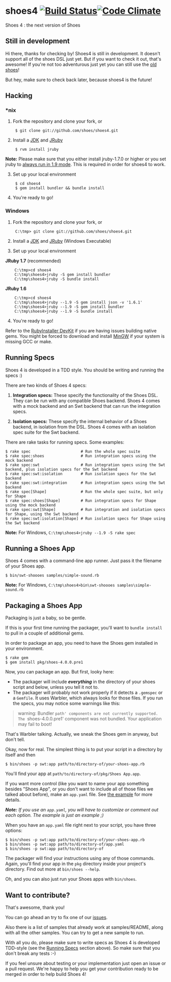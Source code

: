 shoes4 [![Build Status](https://secure.travis-ci.org/shoes/shoes4.png?branch=master)](http://travis-ci.org/shoes/shoes4)[![Code Climate](https://codeclimate.com/badge.png)](https://codeclimate.com/github/shoes/shoes4)
======

Shoes 4 : the next version of Shoes

Still in development
--------------------
Hi there, thanks for checking by! Shoes4 is still in development. It doesn't support all of the shoes DSL just yet.
But if you want to check it out, that's awesome! If you're not too adventurous just yet you can still use the [old shoes](https://github.com/shoes/shoes)!

But hey, make sure to check back later, because shoes4 is the future!


Hacking
-------

### *nix

1. Fork the repository and clone your fork, or

        $ git clone git://github.com/shoes/shoes4.git

2. Install a [JDK](http://www.oracle.com/technetwork/java/javase/downloads/) and [JRuby](http://jruby.org)

        $ rvm install jruby

**Note:** Please make sure that you either install jruby-1.7.0 or higher or you set jruby to [always run in 1.9 mode](http://stackoverflow.com/questions/4755900/how-to-make-jruby-1-6-default-to-ruby-1-9). This is required in order for shoes4 to work.

3. Set up your local environment

        $ cd shoes4
        $ gem install bundler && bundle install

4. You're ready to go!

### Windows

1. Fork the repository and clone your fork, or

        C:\tmp> git clone git://github.com/shoes/shoes4.git

2. Install a [JDK](http://www.oracle.com/technetwork/java/javase/downloads/) and [JRuby](http://jruby.org) (Windows Executable)

3. Set up your local environment

**JRuby 1.7** (recommended)

        C:\tmp>cd shoes4
        C:\tmp\shoes4>jruby -S gem install bundler
        C:\tmp\shoes4>jruby -S bundle install

**JRuby 1.6**

        C:\tmp>cd shoes4
        C:\tmp\shoes4>jruby --1.9 -S gem install json -v '1.6.1'
        C:\tmp\shoes4>jruby --1.9 -S gem install bundler
        C:\tmp\shoes4>jruby --1.9 -S bundle install

4. You're ready to go!

Refer to the [RubyInstaller DevKit](https://github.com/oneclick/rubyinstaller/wiki/Development-Kit) if you are having issues building native gems. You might be forced to download and install [MinGW](http://www.mingw.org/) if your system is missing GCC or make.

Running Specs
-------------

Shoes 4 is developed in a TDD style. You should be writing and running the specs :)

There are two kinds of Shoes 4 specs:

1. **Integration specs:** These specify the functionality of the Shoes
   DSL. They can be run with any compatible Shoes backend. Shoes 4 comes
   with a mock backend and an Swt backend that can run the integration
   specs.

2. **Isolation specs:** These specify the internal behavior of a Shoes
   backend, in isolation from the DSL. Shoes 4 comes with an isolation spec
   suite for the Swt backend.

There are rake tasks for running specs. Some examples:

    $ rake spec                      # Run the whole spec suite
    $ rake spec:shoes                # Run integration specs using the mock backend
    $ rake spec:swt                  # Run integration specs using the Swt backend, plus isolation specs for the Swt backend
    $ rake spec:swt:isolation        # Run isolation specs for the Swt backend
    $ rake spec:swt:integration      # Run integration specs using the Swt backend
    $ rake spec[Shape]               # Run the whole spec suite, but only for Shape
    $ rake spec:shoes[Shape]         # Run integration specs for Shape using the mock backend
    $ rake spec:swt[Shape]           # Run integration and isolation specs for Shape, using the Swt backend
    $ rake spec:swt:isolation[Shape] # Run isolation specs for Shape using the Swt backend
    
**Note:** For Windows, `C:\tmp\shoes4>jruby --1.9 -S rake spec`
    
Running a Shoes App
-------------------

Shoes 4 comes with a command-line app runner. Just pass it the filename of your Shoes app.

    $ bin/swt-shoooes samples/simple-sound.rb

**Note:** For Windows, `C:\tmp\shoes4>bin\swt-shoooes samples\simple-sound.rb`

Packaging a Shoes App
---------------------

Packaging is just a baby, so be gentle.

If this is your first time running the packager, you'll want to `bundle install` to pull in a couple of additional gems.

In order to package an app, you need to have the Shoes gem installed in your environment.

    $ rake gem
    $ gem install pkg/shoes-4.0.0.pre1

Now, you can package an app. But first, looky here:

- The packager will include ***everything*** in the directory of your shoes script and below, unless you tell it not to.
- The packager will probably not work properly if it detects a `.gemspec` or a `Gemfile`. It uses Warbler, which always looks for those files. If you run the specs, you may notice some warnings like this:

> warning: Bundler `path' components are not currently supported.
> The `shoes-4.0.0.pre1' component was not bundled.
> Your application may fail to boot!

That's Warbler talking. Actually, we sneak the Shoes gem in anyway, but don't tell.

Okay, now for real. The simplest thing is to put your script in a directory by itself and then

    $ bin/shoes -p swt:app path/to/directory-of/your-shoes-app.rb

You'll find your app at `path/to/directory-of/pkg/Shoes App.app`.

If you want more control (like you want to name your app something besides "Shoes App", or you don't want to include all of those files we talked about before), make an `app.yaml` file. See [the example](https://github.com/shoes/shoes4/blob/master/app.yaml) for more details.

***Note:*** *If you use an `app.yaml`, you will have to customize or comment out each option. The example is just an example ;)*

When you have an `app.yaml` file right next to your script, you have three options:

    $ bin/shoes -p swt:app path/to/directory-of/your-shoes-app.rb
    $ bin/shoes -p swt:app path/to/directory-of/app.yaml
    $ bin/shoes -p swt:app path/to/directory-of

The packager will find your instructions using any of those commands. Again, you'll find your app in the `pkg` directory inside your project's directory. Find out more at `bin/shoes --help`.

Oh, and you can also just run your Shoes apps with `bin/shoes`.

Want to contribute?
-------------------
That's awesome, thank you! 

You can go ahead an try to fix one of our [issues](https://github.com/shoes/shoes4/issues).

Also there is a list of samples that already work at samples/README, along with all the other samples. You can try to get a new sample to run. 

With all you do, please make sure to write specs as Shoes 4 is developed TDD-style (see the [Running Specs](https://github.com/shoes/shoes4#running-specs) section above). So make sure that you don't break any tests  :-)

If you feel unsure about testing or your implementation just open an issue or a pull request. We're happy to help you get your contribution ready to be merged in order to help build Shoes 4!



